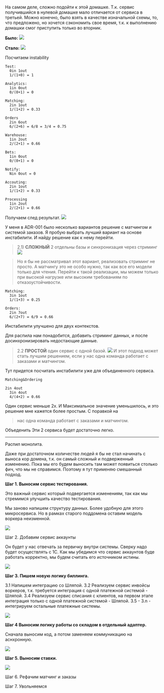 На самом деле, сложно подойти к этой домашке. Т.к. сервис получившийся в нулевой домашке мало отличается от сервиса в третьей.
Можно конечно, было взять в качестве изначальной схемы, то, что предложено, но хочется сэкономить свое время, т.к. к выполнению домашки смог приступить только во вторник.


**Было:**
![](https://documents.lucid.app/documents/ad67a0b2-f117-46e5-8dff-f41df47ec975/pages/~qgXeX-eI4DN?a=1261&x=-329&y=121&w=1518&h=1309&store=1&accept=image%2F*&auth=LCA%20e1f8a8ea6d33bf75fd96d59e3a0b1877785ff8d56181b6805a8a22fe77357144-ts%3D1683890294)

**Стало:**
![](https://documents.lucid.app/documents/b9ff6147-96bd-48cc-b6df-e697f70eba37/pages/~dG2E08hpsg~?a=10600&x=-637&y=-442&w=3003&h=1573&store=1&accept=image%2F*&auth=LCA%20c15f5169e0ee0797ade111e9e245dc80accd33a9cde996e0b730cf9ae6f8831b-ts%3D1685452690)

Посчитаем instability
```
Test:
  0in 1out
  1/(1+0) = 1

Analytics:
  1in 0out
  0/(0+1) = 0

Matching:
  2in 1out
  1/(1+2) = 0.33
 
Orders
  2in 6out
  6/(2+6) = 6/8 = 3/4 = 0.75

Warehouse:
  1in 2out
  2/(2+1) = 0.66
  
Bets:
  1in 0out
  0/(0+1) = 0
 
Notify:
  Nin 0out = 0
  
Accouting:
  2in 1out
  1/(1+2) = 0.33
 
Processing 
  1in 2out
  2/(2+1) = 0.66
```

Получаем след результат.
![](https://documents.lucid.app/documents/b9ff6147-96bd-48cc-b6df-e697f70eba37/pages/0TP4~9uXMOAj?a=10816&x=-638&y=-442&w=3042&h=1573&store=1&accept=image%2F*&auth=LCA%2006dc509cf6e06252e8d13cfa968b855be16d4d3c0e60c257c933db6f398e043a-ts%3D1686058149)

У меня в ADR-001 было несколько вариантов решение с матчингом и системой заказов. Я пробую выбрать лучший вариант на основе инстабилити. И найду решение как к нему перейти.

>2.1) **СЛОЖНЫЙ** 2 отдельны базы и синхронизация через стриминг
	![](https://documents.lucid.app/documents/b9ff6147-96bd-48cc-b6df-e697f70eba37/pages/VIK20Zggjd5J?a=10406&x=-529&y=905&w=869&h=449&store=1&accept=image%2F*&auth=LCA%201817835368ff4e3a00c146c9fdc0ef4298588b02e05cd65ceb1897837a5881fb-ts%3D1685452690)

>Но я бы не рассматривал этот вариант, реализовать стриминг не просто. А матчингу это не особо нужно, так как все его модели только для чтения. Перейти к такой реализации, мы можем только при высокой нагрузке или высоким требованиям по отказоустойчивости.

```
Matching: 
  3in 1out
  1/(1+3) = 0.25

Orders:
  2in 7out
  6/(2+7) = 6/9 = 0.66
```

Инстабилити улучшено для двух контекстов.

Для распила нам понадобится, добавить стриминг данных, и после досинхронизировать недостающие данные.



> 2.2 **ПРОСТОЙ** один сервис с одной базой.
	![](https://documents.lucid.app/documents/b9ff6147-96bd-48cc-b6df-e697f70eba37/pages/VIK20Zggjd5J?a=10463&x=-524&y=907&w=759&h=408&store=1&accept=image%2F*&auth=LCA%208b49ca418e5e6cebcef0e548d7b00dbbfe1f8a9ab543e577f3a363d876712541-ts%3D1685452690)
	 И  этот подход может стать лучшим решением, если у нас одна команда работает с заказами и матчингом.

Тут придется посчитать инстабилити уже для объединенного сервиса.

```
Matching&Ordering

2in 4out
  3in 4out
  4/(4+2) = 0.66
```

Один сервис меньше 2х. И Максимальное значение уменьшилось, и это решение мне кажется более простым. С поравкой на 
> нас одна команда работает с заказами и матчингом.

Объеденить Эти 2 сервиса будет достаточно легко.

------------

Распил монолита.

Даже при достаточном количестве людей я бы не стал начинать с выноса кор домена, т.к. он самый сложный и подверженный изменению. Пока мы его будем выносить там может появиться столько фич, что мы не справимся. Поэтому я тут применяю смешанный подход.

**Шаг 1. Выносим сервис тестирования.**

Это важный сервис который подвергается изменениям, так как мы стремимся улучшить качество тестирования.

Мы заново напишем структуру данных. Более удобную для этого микросервиса. Но в рамках старого поддомена оставим модель воркера неизменной.

![](https://documents.lucid.app/documents/b9ff6147-96bd-48cc-b6df-e697f70eba37/pages/0TP4~9uXMOAj?a=11039&x=-348&y=242&w=808&h=794&store=1&accept=image%2F*&auth=LCA%2095d41b989df4e95be32ce8e1cddeefbd169aa5a371186095b4c7d95b47a84b3d-ts%3D1686058149)



Шаг 2. Добавим сервис аккаунты

Он будет у нас отвечать за первичку внутри системы. Сверку надо будет осуществлять с 1С. Как мы убедимся что сервис аккаунтов буде работать корректно, мы будем считать его источником истины.

![](https://documents.lucid.app/documents/b9ff6147-96bd-48cc-b6df-e697f70eba37/pages/0TP4~9uXMOAj?a=11039&x=666&y=-81&w=1158&h=530&store=1&accept=image%2F*&auth=LCA%20abb64d1a36ec07ca777a31fde497a21036bea86905cd8603d6d9eafebe0f580f-ts%3D1686058149)


**Шаг 3. Пишем новую логику биллинга.**

3.1 Напишем интеграцию со Шляпой.
3.2 Реализуем сервис инвойсы воркеров, т.к. требуется интеграция с одной платежной системой - Шляпой.
3.4 Реализуем сервис списания с клиентов, на первом этапе интеграция только с одной платежной системой - Шляпой.
3.5 - 3.n - интегрируем остальные платежные системы.

![](https://documents.lucid.app/documents/b9ff6147-96bd-48cc-b6df-e697f70eba37/pages/0TP4~9uXMOAj?a=11039&x=1387&y=-140&w=920&h=876&store=1&accept=image%2F*&auth=LCA%200aeecce09690d78aa61aa6562c987c1314d0c10e3c912b7c6ced9012db71ea55-ts%3D1686058149)

**Шаг 4 Выносим логику работы со складом в отдельный адаптер.** 

Сначала выносим код, а потом заменяем коммуникацию на аснхронную.

![](https://documents.lucid.app/documents/b9ff6147-96bd-48cc-b6df-e697f70eba37/pages/0TP4~9uXMOAj?a=11039&x=47&y=-392&w=726&h=475&store=1&accept=image%2F*&auth=LCA%2095e10682e9d47ae38f13a30e011dd714b7312ecca87332380b1c712406670bc0-ts%3D1686058149)


**Шаг 5. Выносим ставки.**

![](https://documents.lucid.app/documents/b9ff6147-96bd-48cc-b6df-e697f70eba37/pages/0TP4~9uXMOAj?a=11039&x=670&y=-377&w=1058&h=459&store=1&accept=image%2F*&auth=LCA%20bcfc9ea2bf61b09b49b8364a015cde1d46b66edd80772d6d872b02f679799dbc-ts%3D1686058149)

Шаг 6. 
Рефачим матчинг и заказы

Шаг 7. Увольняемся